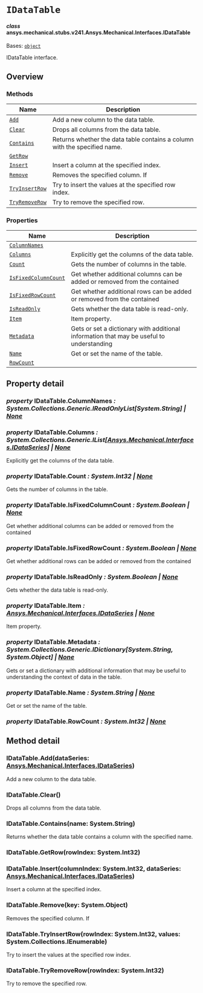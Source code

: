 # `IDataTable`



#### *class* ansys.mechanical.stubs.v241.Ansys.Mechanical.Interfaces.IDataTable

Bases: [`object`](https://docs.python.org/3/library/functions.html#object)

IDataTable interface.

<!-- !! processed by numpydoc !! -->

<a id="overview"></a>

## Overview

### Methods

| Name | Description |
|------------------------------------------------------------------------------------------------------|---------------------------------------------------------------------------|
| [`Add`](../../../../v242/Ansys/Mechanical/Interfaces/IDataTable.md#IDataTable.Add)                   | Add a new column to the data table.                                       |
| [`Clear`](../../../../v242/Ansys/Mechanical/Interfaces/IDataTable.md#IDataTable.Clear)               | Drops all columns from the data table.                                    |
| [`Contains`](../../../../v242/Ansys/Mechanical/Interfaces/IDataTable.md#IDataTable.Contains)         | Returns whether the data table contains a column with the specified name. |
| [`GetRow`](../../../../v242/Ansys/Mechanical/Interfaces/IDataTable.md#IDataTable.GetRow)             |                                                                           |
| [`Insert`](../../../../v242/Ansys/Mechanical/Interfaces/IDataTable.md#IDataTable.Insert)             | Insert a column at the specified index.                                   |
| [`Remove`](../../../../v242/Ansys/Mechanical/Interfaces/IDataTable.md#IDataTable.Remove)             | Removes the specified column. If                                          |
| [`TryInsertRow`](../../../../v242/Ansys/Mechanical/Interfaces/IDataTable.md#IDataTable.TryInsertRow) | Try to insert the values at the specified row index.                      |
| [`TryRemoveRow`](../../../../v242/Ansys/Mechanical/Interfaces/IDataTable.md#IDataTable.TryRemoveRow) | Try to remove the specified row.                                          |

### Properties

| Name | Description |
|------------------------------------------------------------------------------------------------------------------|------------------------------------------------------------------------------------------|
| [`ColumnNames`](../../../../v242/Ansys/Mechanical/Interfaces/IDataTable.md#IDataTable.ColumnNames)               |                                                                                          |
| [`Columns`](../../../../v242/Ansys/Mechanical/Interfaces/IDataTable.md#IDataTable.Columns)                       | Explicitly get the columns of the data table.                                            |
| [`Count`](../../../../v242/Ansys/Mechanical/Interfaces/IDataTable.md#IDataTable.Count)                           | Gets the number of columns in the table.                                                 |
| [`IsFixedColumnCount`](../../../../v242/Ansys/Mechanical/Interfaces/IDataTable.md#IDataTable.IsFixedColumnCount) | Get whether additional columns can be added or removed from the contained                |
| [`IsFixedRowCount`](../../../../v242/Ansys/Mechanical/Interfaces/IDataTable.md#IDataTable.IsFixedRowCount)       | Get whether additional rows can be added or removed from the contained                   |
| [`IsReadOnly`](../../../../v242/Ansys/Mechanical/Interfaces/IDataTable.md#IDataTable.IsReadOnly)                 | Gets whether the data table is read-only.                                                |
| [`Item`](../../../../v242/Ansys/Mechanical/Interfaces/IDataTable.md#IDataTable.Item)                             | Item property.                                                                           |
| [`Metadata`](../../../../v242/Ansys/Mechanical/Interfaces/IDataTable.md#IDataTable.Metadata)                     | Gets or set a dictionary with additional information that may be useful to understanding |
| [`Name`](../../../../v242/Ansys/Mechanical/Interfaces/IDataTable.md#IDataTable.Name)                             | Get or set the name of the table.                                                        |
| [`RowCount`](../../../../v242/Ansys/Mechanical/Interfaces/IDataTable.md#IDataTable.RowCount)                     |                                                                                          |

<a id="property-detail"></a>

## Property detail

<a id="IDataTable.ColumnNames"></a>

### *property* IDataTable.ColumnNames *: System.Collections.Generic.IReadOnlyList[System.String] | [None](https://docs.python.org/3/library/constants.html#None)*

<a id="IDataTable.Columns"></a>

### *property* IDataTable.Columns *: System.Collections.Generic.IList[[Ansys.Mechanical.Interfaces.IDataSeries](IDataSeries.md#ansys.mechanical.stubs.v241.Ansys.Mechanical.Interfaces.IDataSeries)] | [None](https://docs.python.org/3/library/constants.html#None)*

Explicitly get the columns of the data table.

<!-- !! processed by numpydoc !! -->

<a id="IDataTable.Count"></a>

### *property* IDataTable.Count *: System.Int32 | [None](https://docs.python.org/3/library/constants.html#None)*

Gets the number of columns in the table.

<!-- !! processed by numpydoc !! -->

<a id="IDataTable.IsFixedColumnCount"></a>

### *property* IDataTable.IsFixedColumnCount *: System.Boolean | [None](https://docs.python.org/3/library/constants.html#None)*

Get whether additional columns can be added or removed from the contained

<!-- !! processed by numpydoc !! -->

<a id="IDataTable.IsFixedRowCount"></a>

### *property* IDataTable.IsFixedRowCount *: System.Boolean | [None](https://docs.python.org/3/library/constants.html#None)*

Get whether additional rows can be added or removed from the contained

<!-- !! processed by numpydoc !! -->

<a id="IDataTable.IsReadOnly"></a>

### *property* IDataTable.IsReadOnly *: System.Boolean | [None](https://docs.python.org/3/library/constants.html#None)*

Gets whether the data table is read-only.

<!-- !! processed by numpydoc !! -->

<a id="IDataTable.Item"></a>

### *property* IDataTable.Item *: [Ansys.Mechanical.Interfaces.IDataSeries](IDataSeries.md#ansys.mechanical.stubs.v241.Ansys.Mechanical.Interfaces.IDataSeries) | [None](https://docs.python.org/3/library/constants.html#None)*

Item property.

<!-- !! processed by numpydoc !! -->

<a id="IDataTable.Metadata"></a>

### *property* IDataTable.Metadata *: System.Collections.Generic.IDictionary[System.String, System.Object] | [None](https://docs.python.org/3/library/constants.html#None)*

Gets or set a dictionary with additional information that may be useful to understanding
the context of data in the table.

<!-- !! processed by numpydoc !! -->

<a id="IDataTable.Name"></a>

### *property* IDataTable.Name *: System.String | [None](https://docs.python.org/3/library/constants.html#None)*

Get or set the name of the table.

<!-- !! processed by numpydoc !! -->

<a id="IDataTable.RowCount"></a>

### *property* IDataTable.RowCount *: System.Int32 | [None](https://docs.python.org/3/library/constants.html#None)*

<a id="method-detail"></a>

## Method detail

<a id="IDataTable.Add"></a>

### IDataTable.Add(dataSeries: [Ansys.Mechanical.Interfaces.IDataSeries](IDataSeries.md#ansys.mechanical.stubs.v241.Ansys.Mechanical.Interfaces.IDataSeries))

Add a new column to the data table.

<!-- !! processed by numpydoc !! -->

<a id="IDataTable.Clear"></a>

### IDataTable.Clear()

Drops all columns from the data table.

<!-- !! processed by numpydoc !! -->

<a id="IDataTable.Contains"></a>

### IDataTable.Contains(name: System.String)

Returns whether the data table contains a column with the specified name.

<!-- !! processed by numpydoc !! -->

<a id="IDataTable.GetRow"></a>

### IDataTable.GetRow(rowIndex: System.Int32)

<a id="IDataTable.Insert"></a>

### IDataTable.Insert(columnIndex: System.Int32, dataSeries: [Ansys.Mechanical.Interfaces.IDataSeries](IDataSeries.md#ansys.mechanical.stubs.v241.Ansys.Mechanical.Interfaces.IDataSeries))

Insert a column at the specified index.

<!-- !! processed by numpydoc !! -->

<a id="IDataTable.Remove"></a>

### IDataTable.Remove(key: System.Object)

Removes the specified column. If

<!-- !! processed by numpydoc !! -->

<a id="IDataTable.TryInsertRow"></a>

### IDataTable.TryInsertRow(rowIndex: System.Int32, values: System.Collections.IEnumerable)

Try to insert the values at the specified row index.

<!-- !! processed by numpydoc !! -->

<a id="IDataTable.TryRemoveRow"></a>

### IDataTable.TryRemoveRow(rowIndex: System.Int32)

Try to remove the specified row.

<!-- !! processed by numpydoc !! -->

